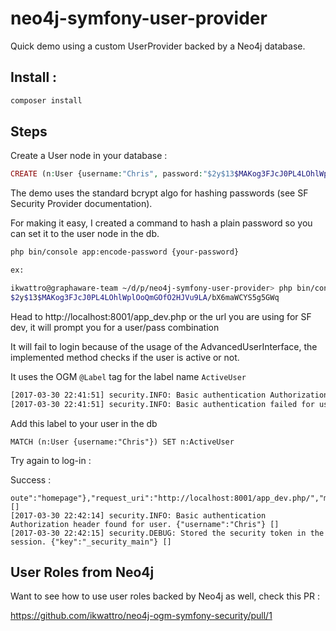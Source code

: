 neo4j-symfony-user-provider
===========================

Quick demo using a custom UserProvider backed by a Neo4j database.

## Install :

```bash
composer install
```

## Steps 

Create a User node in your database :

```php
CREATE (n:User {username:"Chris", password:"$2y$13$MAKog3FJcJ0PL4LOhlWplOoQmGOfO2HJVu9LA/bX6maWCYS5g5GWq"})
```

The demo uses the standard bcrypt algo for hashing passwords (see SF Security Provider documentation).

For making it easy, I created a command to hash a plain password so you can set it to the user node in the db.

```bash
php bin/console app:encode-password {your-password}

ex:

ikwattro@graphaware-team ~/d/p/neo4j-symfony-user-provider> php bin/console app:encode-password cool
$2y$13$MAKog3FJcJ0PL4LOhlWplOoQmGOfO2HJVu9LA/bX6maWCYS5g5GWq
```

Head to http://localhost:8001/app_dev.php or the url you are using for SF dev, it will prompt you for a user/pass combination 

It will fail to login because of the usage of the AdvancedUserInterface, the implemented method checks if the user is
active or not. 

It uses the OGM `@Label` tag for the label name `ActiveUser`

```bash
[2017-03-30 22:41:51] security.INFO: Basic authentication Authorization header found for user. {"username":"Chris"} []
[2017-03-30 22:41:51] security.INFO: Basic authentication failed for user. {"username":"Chris","exception":"[object] (Symfony\\Component\\Security\\Core\\Exception\\LockedException(code: 0): User account is locked. at /Users/ikwattro/dev/php/neo4j-symfony-user-provider/vendor/symfony/symfony/src/Symfony/Component/Security/Core/User/UserChecker.php:36)"} []
```

Add this label to your user in the db

```
MATCH (n:User {username:"Chris"}) SET n:ActiveUser
```

Try again to log-in :

Success :

```
oute":"homepage"},"request_uri":"http://localhost:8001/app_dev.php/","method":"GET"} []
[2017-03-30 22:42:14] security.INFO: Basic authentication Authorization header found for user. {"username":"Chris"} []
[2017-03-30 22:42:15] security.DEBUG: Stored the security token in the session. {"key":"_security_main"} []
```

## User Roles from Neo4j

Want to see how to use user roles backed by Neo4j as well, check this PR : 

https://github.com/ikwattro/neo4j-ogm-symfony-security/pull/1
